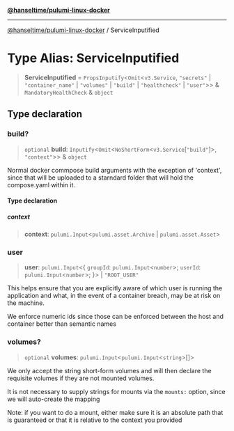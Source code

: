 [**@hanseltime/pulumi-linux-docker**](../README.md)

***

[@hanseltime/pulumi-linux-docker](../README.md) / ServiceInputified

# Type Alias: ServiceInputified

> **ServiceInputified** = `PropsInputify`\<`Omit`\<`v3.Service`, `"secrets"` \| `"container_name"` \| `"volumes"` \| `"build"` \| `"healthcheck"` \| `"user"`\>\> & `MandatoryHealthCheck` & `object`

## Type declaration

### build?

> `optional` **build**: `Inputify`\<`Omit`\<`NoShortForm`\<`v3.Service`\[`"build"`\]\>, `"context"`\>\> & `object`

Normal docker commpose build arguments with the exception of 'context', since that will
be uploaded to a starndard folder that will hold the compose.yaml within it.

#### Type declaration

##### context

> **context**: `pulumi.Input`\<`pulumi.asset.Archive` \| `pulumi.asset.Asset`\>

### user

> **user**: `pulumi.Input`\<\{ `groupId`: `pulumi.Input`\<`number`\>; `userId`: `pulumi.Input`\<`number`\>; \}\> \| `"ROOT_USER"`

This helps ensure that you are explicitly aware of which user is running the application
and what, in the event of a container breach, may be at risk on the machine.

We enforce numeric ids since those can be enforced between the host and container better than
semantic names

### volumes?

> `optional` **volumes**: `pulumi.Input`\<`pulumi.Input`\<`string`\>[]\>

We only accept the string short-form volumes and will then declare the requisite volumes if they
are not mounted volumes.

It is not necessary to supply strings for mounts via the `mounts:` option, since we will auto-create the mapping

Note: if you want to do a mount, either make sure it is an absolute path that is guaranteed
or that it is relative to the context you provided
